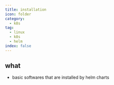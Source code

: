 ```yaml
---
title: installation
icon: folder
category:
  - k8s
tag:
  - linux
  - k8s
  - helm
index: false
---
```


## what
* basic softwares that are installed by helm charts

<AutoCatalog />